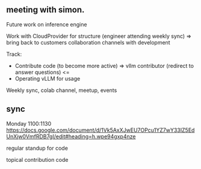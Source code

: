 ## meeting with simon.

Future work on inference engine

Work with CloudProvider for structure (engineer attending weekly sync) => bring back to customers
collaboration channels with development

Track:
- Contribute code (to become more active) => vllm contributor (redirect to answer questions) <=
- Operating vLLM for usage

Weekly sync, colab channel, meetup, events

## sync

Monday 1100:1130
https://docs.google.com/document/d/1Vk5AxXJwEU7OPcu1YZ7wY33IZ5EdUnXjw0VmfRDB7gI/edit#heading=h.wpe94gxp4nze

regular standup for code

topical contribution code